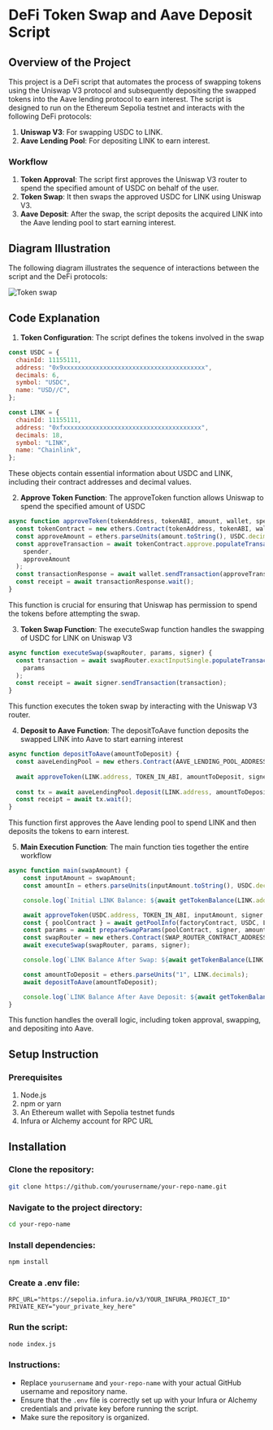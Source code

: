 # DeFi Token Swap and Aave Deposit Script

## Overview of the Project

This project is a DeFi script that automates the process of swapping tokens using the Uniswap V3 protocol and subsequently depositing the swapped tokens into the Aave lending protocol to earn interest. The script is designed to run on the Ethereum Sepolia testnet and interacts with the following DeFi protocols:

1. **Uniswap V3**: For swapping USDC to LINK.
2. **Aave Lending Pool**: For depositing LINK to earn interest.

### Workflow

1. **Token Approval**: The script first approves the Uniswap V3 router to spend the specified amount of USDC on behalf of the user.
2. **Token Swap**: It then swaps the approved USDC for LINK using Uniswap V3.
3. **Aave Deposit**: After the swap, the script deposits the acquired LINK into the Aave lending pool to start earning interest.

## Diagram Illustration

The following diagram illustrates the sequence of interactions between the script and the DeFi protocols:

![Token swap](https://github.com/user-attachments/assets/267a5cc5-de33-48bc-b137-6e28db84c0e0)

## Code Explanation

1. **Token Configuration**: The script defines the tokens involved in the swap
```javascript
const USDC = {
  chainId: 11155111,
  address: "0x9xxxxxxxxxxxxxxxxxxxxxxxxxxxxxxxxxxxxxxx",
  decimals: 6,
  symbol: "USDC",
  name: "USD//C",
};

const LINK = {
  chainId: 11155111,
  address: "0xfxxxxxxxxxxxxxxxxxxxxxxxxxxxxxxxxxxxxxx",
  decimals: 18,
  symbol: "LINK",
  name: "Chainlink",
};
```
These objects contain essential information about USDC and LINK, including their contract addresses and decimal values.


2. **Approve Token Function**: The approveToken function allows Uniswap to spend the specified amount of USDC
```javascript
async function approveToken(tokenAddress, tokenABI, amount, wallet, spender) {
  const tokenContract = new ethers.Contract(tokenAddress, tokenABI, wallet);
  const approveAmount = ethers.parseUnits(amount.toString(), USDC.decimals);
  const approveTransaction = await tokenContract.approve.populateTransaction(
    spender,
    approveAmount
  );
  const transactionResponse = await wallet.sendTransaction(approveTransaction);
  const receipt = await transactionResponse.wait();
}

```
This function is crucial for ensuring that Uniswap has permission to spend the tokens before attempting the swap.


3. **Token Swap Function**: The executeSwap function handles the swapping of USDC for LINK on Uniswap V3
```javascript
async function executeSwap(swapRouter, params, signer) {
  const transaction = await swapRouter.exactInputSingle.populateTransaction(
    params
  );
  const receipt = await signer.sendTransaction(transaction);
}
```
This function executes the token swap by interacting with the Uniswap V3 router.


4. **Deposit to Aave Function**: The depositToAave function deposits the swapped LINK into Aave to start earning interest
```javascript
async function depositToAave(amountToDeposit) {
  const aaveLendingPool = new ethers.Contract(AAVE_LENDING_POOL_ADDRESS, AAVE_LENDING_POOL_ABI, signer);
  
  await approveToken(LINK.address, TOKEN_IN_ABI, amountToDeposit, signer, AAVE_LENDING_POOL_ADDRESS);
  
  const tx = await aaveLendingPool.deposit(LINK.address, amountToDeposit, signer.address, 0);
  const receipt = await tx.wait();
}
```
This function first approves the Aave lending pool to spend LINK and then deposits the tokens to earn interest.


5. **Main Execution Function**: The main function ties together the entire workflow
```javascript
async function main(swapAmount) {
    const inputAmount = swapAmount;
    const amountIn = ethers.parseUnits(inputAmount.toString(), USDC.decimals);

    console.log(`Initial LINK Balance: ${await getTokenBalance(LINK.address, TOKEN_IN_ABI, signer.address)}`);

    await approveToken(USDC.address, TOKEN_IN_ABI, inputAmount, signer, SWAP_ROUTER_CONTRACT_ADDRESS);
    const { poolContract } = await getPoolInfo(factoryContract, USDC, LINK);
    const params = await prepareSwapParams(poolContract, signer, amountIn);
    const swapRouter = new ethers.Contract(SWAP_ROUTER_CONTRACT_ADDRESS, SWAP_ROUTER_ABI, signer);
    await executeSwap(swapRouter, params, signer);

    console.log(`LINK Balance After Swap: ${await getTokenBalance(LINK.address, TOKEN_IN_ABI, signer.address)}`);

    const amountToDeposit = ethers.parseUnits("1", LINK.decimals);
    await depositToAave(amountToDeposit);

    console.log(`LINK Balance After Aave Deposit: ${await getTokenBalance(LINK.address, TOKEN_IN_ABI, signer.address)}`);
}
```
This function handles the overall logic, including token approval, swapping, and depositing into Aave.


## Setup Instruction
### Prerequisites
1. Node.js
2. npm or yarn
3. An Ethereum wallet with Sepolia testnet funds
4. Infura or Alchemy account for RPC URL


## Installation
### Clone the repository:
```bash
git clone https://github.com/yourusername/your-repo-name.git
```

### Navigate to the project directory:
```bash
cd your-repo-name
```

### Install dependencies:
```bash
npm install
```

### Create a .env file:
```.env
RPC_URL="https://sepolia.infura.io/v3/YOUR_INFURA_PROJECT_ID"
PRIVATE_KEY="your_private_key_here"
```

### Run the script:
```bash
node index.js
```

### Instructions:
- Replace `yourusername` and `your-repo-name` with your actual GitHub username and repository name.
- Ensure that the `.env` file is correctly set up with your Infura or Alchemy credentials and private key before running the script.
- Make sure the repository is organized.
